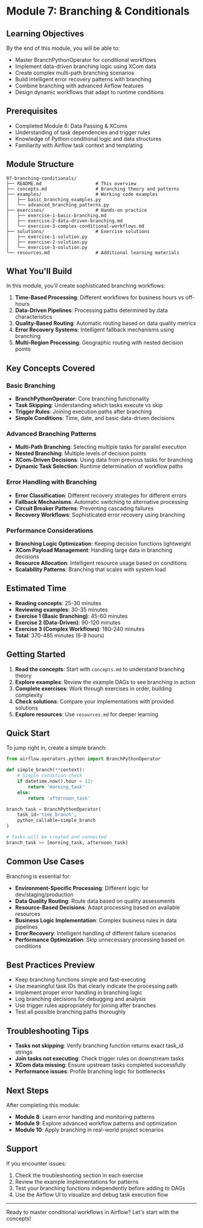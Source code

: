# Module 7: Branching & Conditionals

## Learning Objectives

By the end of this module, you will be able to:

- Master BranchPythonOperator for conditional workflows
- Implement data-driven branching logic using XCom data
- Create complex multi-path branching scenarios
- Build intelligent error recovery patterns with branching
- Combine branching with advanced Airflow features
- Design dynamic workflows that adapt to runtime conditions

## Prerequisites

- Completed Module 6: Data Passing & XComs
- Understanding of task dependencies and trigger rules
- Knowledge of Python conditional logic and data structures
- Familiarity with Airflow task context and templating

## Module Structure

```
07-branching-conditionals/
├── README.md                    # This overview
├── concepts.md                  # Branching theory and patterns
├── examples/                    # Working code examples
│   ├── basic_branching_examples.py
│   └── advanced_branching_patterns.py
├── exercises/                   # Hands-on practice
│   ├── exercise-1-basic-branching.md
│   ├── exercise-2-data-driven-branching.md
│   └── exercise-3-complex-conditional-workflows.md
├── solutions/                   # Exercise solutions
│   ├── exercise-1-solution.py
│   ├── exercise-2-solution.py
│   └── exercise-3-solution.py
└── resources.md                 # Additional learning materials
```

## What You'll Build

In this module, you'll create sophisticated branching workflows:

1. **Time-Based Processing**: Different workflows for business hours vs off-hours
2. **Data-Driven Pipelines**: Processing paths determined by data characteristics
3. **Quality-Based Routing**: Automatic routing based on data quality metrics
4. **Error Recovery Systems**: Intelligent fallback mechanisms using branching
5. **Multi-Region Processing**: Geographic routing with nested decision points

## Key Concepts Covered

### Basic Branching

- **BranchPythonOperator**: Core branching functionality
- **Task Skipping**: Understanding which tasks execute vs skip
- **Trigger Rules**: Joining execution paths after branching
- **Simple Conditions**: Time, date, and basic data-driven decisions

### Advanced Branching Patterns

- **Multi-Path Branching**: Selecting multiple tasks for parallel execution
- **Nested Branching**: Multiple levels of decision points
- **XCom-Driven Decisions**: Using data from previous tasks for branching
- **Dynamic Task Selection**: Runtime determination of workflow paths

### Error Handling with Branching

- **Error Classification**: Different recovery strategies for different errors
- **Fallback Mechanisms**: Automatic switching to alternative processing
- **Circuit Breaker Patterns**: Preventing cascading failures
- **Recovery Workflows**: Sophisticated error recovery using branching

### Performance Considerations

- **Branching Logic Optimization**: Keeping decision functions lightweight
- **XCom Payload Management**: Handling large data in branching decisions
- **Resource Allocation**: Intelligent resource usage based on conditions
- **Scalability Patterns**: Branching that scales with system load

## Estimated Time

- **Reading concepts**: 25-30 minutes
- **Reviewing examples**: 30-35 minutes
- **Exercise 1 (Basic Branching)**: 45-60 minutes
- **Exercise 2 (Data-Driven)**: 90-120 minutes
- **Exercise 3 (Complex Workflows)**: 180-240 minutes
- **Total**: 370-485 minutes (6-8 hours)

## Getting Started

1. **Read the concepts**: Start with `concepts.md` to understand branching theory
2. **Explore examples**: Review the example DAGs to see branching in action
3. **Complete exercises**: Work through exercises in order, building complexity
4. **Check solutions**: Compare your implementations with provided solutions
5. **Explore resources**: Use `resources.md` for deeper learning

## Quick Start

To jump right in, create a simple branch:

```python
from airflow.operators.python import BranchPythonOperator

def simple_branch(**context):
    # Simple condition check
    if datetime.now().hour < 12:
        return 'morning_task'
    else:
        return 'afternoon_task'

branch_task = BranchPythonOperator(
    task_id='time_branch',
    python_callable=simple_branch
)

# Tasks will be created and connected
branch_task >> [morning_task, afternoon_task]
```

## Common Use Cases

Branching is essential for:

- **Environment-Specific Processing**: Different logic for dev/staging/production
- **Data Quality Routing**: Route data based on quality assessments
- **Resource-Based Decisions**: Adapt processing based on available resources
- **Business Logic Implementation**: Complex business rules in data pipelines
- **Error Recovery**: Intelligent handling of different failure scenarios
- **Performance Optimization**: Skip unnecessary processing based on conditions

## Best Practices Preview

- Keep branching functions simple and fast-executing
- Use meaningful task IDs that clearly indicate the processing path
- Implement proper error handling in branching logic
- Log branching decisions for debugging and analysis
- Use trigger rules appropriately for joining after branches
- Test all possible branching paths thoroughly

## Troubleshooting Tips

- **Tasks not skipping**: Verify branching function returns exact task_id strings
- **Join tasks not executing**: Check trigger rules on downstream tasks
- **XCom data missing**: Ensure upstream tasks completed successfully
- **Performance issues**: Profile branching logic for bottlenecks

## Next Steps

After completing this module:

- **Module 8**: Learn error handling and monitoring patterns
- **Module 9**: Explore advanced workflow patterns and optimization
- **Module 10**: Apply branching in real-world project scenarios

## Support

If you encounter issues:

1. Check the troubleshooting section in each exercise
2. Review the example implementations for patterns
3. Test your branching functions independently before adding to DAGs
4. Use the Airflow UI to visualize and debug task execution flow

---

Ready to master conditional workflows in Airflow? Let's start with the concepts!
